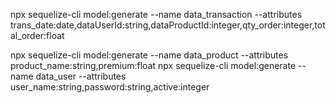 npx sequelize-cli model:generate --name data_transaction --attributes trans_date:date,dataUserId:string,dataProductId:integer,qty_order:integer,total_order:float

npx sequelize-cli model:generate --name data_product --attributes product_name:string,premium:float
npx sequelize-cli model:generate --name data_user --attributes user_name:string,password:string,active:integer
